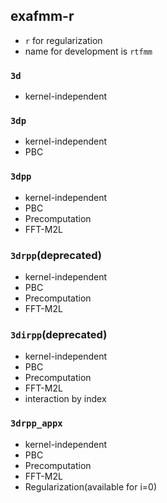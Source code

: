## exafmm-r
+ `r` for regularization 
+ name for development is `rtfmm`

### `3d`
  + kernel-independent

### `3dp`
  + kernel-independent
  + PBC

### `3dpp`
  + kernel-independent
  + PBC
  + Precomputation
  + FFT-M2L

### `3drpp`(deprecated)
  + kernel-independent
  + PBC
  + Precomputation
  + FFT-M2L

### `3dirpp`(deprecated)
  + kernel-independent
  + PBC
  + Precomputation
  + FFT-M2L
  + interaction by index

### `3drpp_appx`
  + kernel-independent
  + PBC
  + Precomputation
  + FFT-M2L
  + Regularization(available for i=0)
